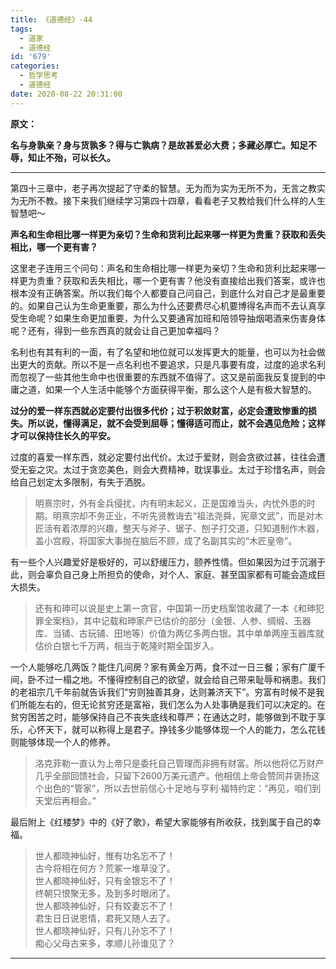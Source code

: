 ```yaml
---
title: 《道德经》-44
tags:
  - 道家
  - 道德经
id: '679'
categories:
  - 哲学思考
  - 道德经
date: 2020-08-22 20:31:00
---
```


**原文：**

**名与身孰亲？身与货孰多？得与亡孰病？是故甚爱必大费；多藏必厚亡。知足不辱，知止不殆，可以长久。**
<!-- more -->
* * *

第四十三章中，老子再次提起了守柔的智慧。无为而为实为无所不为，无言之教实为无所不教。接下来我们继续学习第四十四章，看看老子又教给我们什么样的人生智慧吧～

**声名和生命相比哪一样更为亲切？生命和货利比起来哪一样更为贵重？获取和丢失相比，哪一个更有害？**

这里老子连用三个问句：声名和生命相比哪一样更为亲切？生命和货利比起来哪一样更为贵重？获取和丢失相比，哪一个更有害？他没有直接给出我们答案，或许也根本没有正确答案。所以我们每个人都要自己问自己，到底什么对自己才是最重要的。如果自己认为生命更重要，那么为什么还要费尽心机要博得名声而不去认真享受生命呢？如果生命更加重要，为什么又要通宵加班和陪领导抽烟喝酒来伤害身体呢？还有，得到一些东西真的就会让自己更加幸福吗？

名利也有其有利的一面，有了名望和地位就可以发挥更大的能量，也可以为社会做出更大的贡献。所以不是一点名利也不要追求，只是凡事要有度，过度的追求名利而忽视了一些其他生命中也很重要的东西就不值得了。这又是前面我反复提到的中庸之道，如果一个人生活中能够个方面获得平衡，那么这个人是有极大智慧的。

**过分的爱一样东西就必定要付出很多代价；过于积敛财富，必定会遭致惨重的损失。所以说，懂得满足，就不会受到屈辱；懂得适可而止，就不会遇见危险；这样才可以保持住长久的平安。** 

过度的喜爱一样东西，就必定要付出代价。太过于爱财，则会贪欲过甚，往往会遭受无妄之灾。太过于贪恋美色，则会大费精神，耽误事业。太过于珍惜名声，则会给自己划定太多限制，有失于洒脱。

> 明熹宗时，外有金兵侵扰，内有明末起义，正是国难当头，内忧外患的时期。明熹宗却不务正业，不听先贤教诲去“祖法尧舜，宪章文武”，而是对木匠活有着浓厚的兴趣，整天与斧子、锯子、刨子打交道，只知道制作木器，盖小宫殿，将国家大事抛在脑后不顾，成了名副其实的“木匠皇帝”。

有一些个人兴趣爱好是极好的，可以舒缓压力，颐养性情。但如果因为过于沉溺于此，则会辜负自己身上所担负的使命，对个人、家庭、甚至国家都有可能会造成巨大损失。

> 还有和珅可以说是史上第一贪官，中国第一历史档案馆收藏了一本《和珅犯罪全案档》，其中记载和珅家产已估价的部分（金银、人参、绸缎、玉器库、当铺、古玩铺、田地等）价值为两亿多两白银。其中单单两座玉器库就估价白银七千万两，相当于乾隆时期全国岁入。

一个人能够吃几两饭？能住几间房？家有黄金万两，食不过一日三餐；家有广厦千间，卧不过一榻之地。不懂得控制自己的欲望，就会给自己带来耻辱和祸患。我们的老祖宗几千年前就告诉我们“穷则独善其身，达则兼济天下”。穷富有时候不是我们所能左右的，但无论贫穷还是富裕，我们怎么为人处事确是我们可以决定的。在贫穷困苦之时，能够保持自己不丧失底线和尊严；在通达之时，能够做到不耽于享乐，心怀天下，就可以称得上是君子。挣钱多少能够体现一个人的能力，怎么花钱则能够体现一个人的修养。

> 洛克菲勒一直认为上帝只是委托自己管理而非拥有财富。所以他将亿万财产几乎全部回馈社会，只留下2600万美元遗产。他相信上帝会赞同并褒扬这个出色的“管家”，所以去世前信心十足地与亨利·福特约定：“再见，咱们到天堂后再相会。”

最后附上《红楼梦》中的《好了歌》，希望大家能够有所收获，找到属于自己的幸福。

> 世人都晓神仙好，惟有功名忘不了！  
> 古今将相在何方？荒冢一堆草没了。  
> 世人都晓神仙好，只有金银忘不了！  
> 终朝只恨聚无多，及到多时眼闭了。  
> 世人都晓神仙好，只有姣妻忘不了！  
> 君生日日说恩情，君死又随人去了。  
> 世人都晓神仙好，只有儿孙忘不了！  
> 痴心父母古来多，孝顺儿孙谁见了？

* * *


